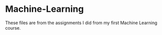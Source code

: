 # Machine-Learning
These files are from the assignments I did from my first Machine Learning course. 
